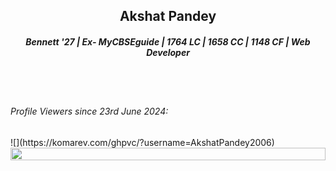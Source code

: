 <h2 align="center">Akshat Pandey</h2>
<h5 align="center">Bennett '27 | Ex- MyCBSEguide | 1764 LC | 1658 CC | 1148 CF | Web Developer</h5>
<br><br>

<h6>Profile Viewers since 23rd June 2024: </h6>![](https://komarev.com/ghpvc/?username=AkshatPandey2006)

<img src="https://i.imgur.com/dBaSKWF.gif" height="20" width="100%">
